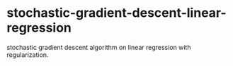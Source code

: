 # stochastic-gradient-descent-linear-regression
stochastic gradient descent algorithm on linear regression with regularization.
